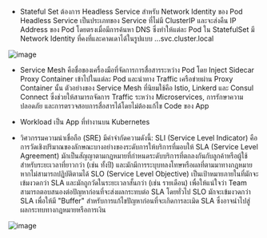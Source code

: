 - Stateful Set ต้องการ Headless Service สำหรับ Network Identity ของ Pod  
Headless Service เป็นประเภทของ Service ที่ไม่มี ClusterIP และจะส่งคืน IP Address ของ Pod โดยตรงเมื่อมีการค้นหา DNS ซึ่งทำให้แต่ละ Pod ใน StatefulSet มี Network Identity ที่คงที่และคาดเดาได้ในรูปแบบ <pod-name>.<service-name>.<namespace>.svc.cluster.local

![image](https://github.com/user-attachments/assets/715e7b3b-848b-469b-99bb-68e9e63fac53)

- Service Mesh คือชื่อของเครื่องมือที่จัดการการสื่อสารระหว่าง Pod โดย Inject Sidecar Proxy Container เข้าไปในแต่ละ Pod และนำทาง Traffic เครือข่ายผ่าน Proxy Container นั้น ตัวอย่างของ Service Mesh ที่นิยมใช้คือ Istio, Linkerd และ Consul Connect ซึ่งช่วยให้สามารถจัดการ Traffic ระหว่าง Microservices, การรักษาความปลอดภัย และการตรวจสอบการสื่อสารได้โดยไม่ต้องแก้ไข Code ของ App

- Workload เป็น App ที่ทำงานบน Kubernetes

- วิศวกรรมความน่าเชื่อถือ (SRE) มีคำจำกัดความดังนี้:
SLI (Service Level Indicator) คือการวัดเชิงปริมาณของลักษณะบางอย่างของระดับการให้บริการที่มอบให้
SLA (Service Level Agreement) มักเป็นสัญญาตามกฎหมายที่กำหนดระดับบริการที่ตกลงกันกับลูกค้าหรือผู้ใช้สำหรับระยะเวลาที่ยาวกว่า (เช่น ทั้งปี) และมักมีการระบุบทลงโทษหรือผลที่ตามมาทางกฎหมายหากไม่สามารถปฏิบัติตามได้
SLO (Service Level Objective) เป็นเป้าหมายภายในที่มักจะเข้มงวดกว่า SLA และมักถูกวัดในระยะเวลาสั้นกว่า (เช่น รายเดือน) เพื่อให้แน่ใจว่า Team สามารถตอบสนองต่อปัญหาก่อนที่จะส่งผลกระทบต่อ SLA
โดยทั่วไป SLO มักจะเข้มงวดกว่า SLA เพื่อให้มี "Buffer" สำหรับการแก้ไขปัญหาก่อนที่จะเกิดการละเมิด SLA ซึ่งอาจนำไปสู่ผลกระทบทางกฎหมายหรือการเงิน

![image](https://github.com/user-attachments/assets/27be23ef-9f35-4893-9644-4799c030a2d0)
